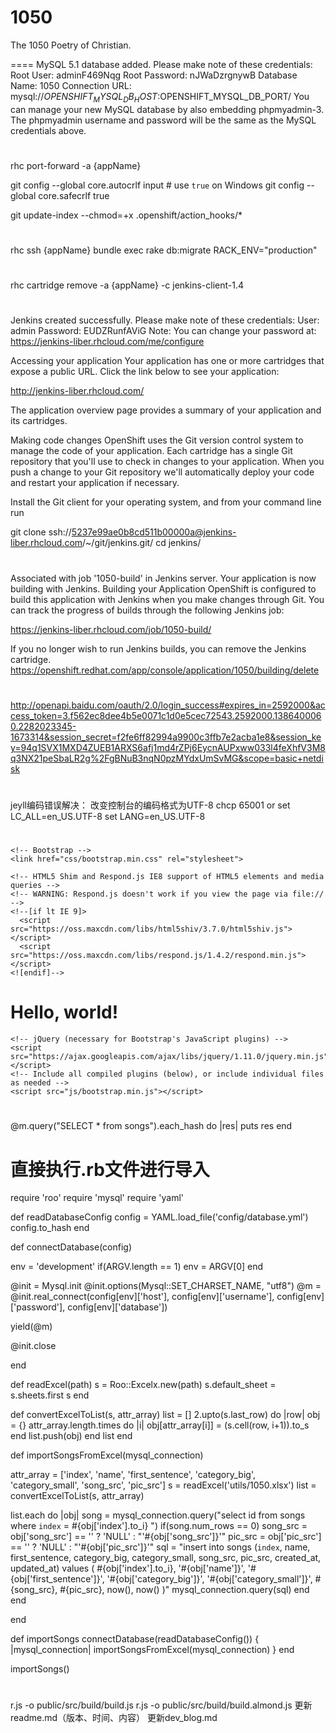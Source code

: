 ﻿1050
====

The 1050 Poetry of Christian.

====
MySQL 5.1 database added.  Please make note of these credentials:
       Root User: adminF469Nqg
   Root Password: nJWaDzrgnywB
   Database Name: 1050
Connection URL: mysql://$OPENSHIFT_MYSQL_DB_HOST:$OPENSHIFT_MYSQL_DB_PORT/
You can manage your new MySQL database by also embedding phpmyadmin-3.
The phpmyadmin username and password will be the same as the MySQL credentials above.

#

rhc port-forward -a {appName}

git config --global core.autocrlf input # use `true` on Windows
git config --global core.safecrlf true

git update-index --chmod=+x .openshift/action_hooks/*

#

rhc ssh {appName} 
bundle exec rake db:migrate RACK_ENV="production"

#

rhc cartridge remove -a {appName} -c jenkins-client-1.4

#

Jenkins created successfully.  Please make note of these credentials:
   User: admin
   Password: EUDZRunfAViG
Note:  You can change your password at: https://jenkins-liber.rhcloud.com/me/configure

Accessing your application
Your application has one or more cartridges that expose a public URL. Click the link below to see your application:

http://jenkins-liber.rhcloud.com/

The application overview page provides a summary of your application and its cartridges.

Making code changes
OpenShift uses the Git version control system to manage the code of your application. Each cartridge has a single Git repository that you'll use to check in changes to your application. When you push a change to your Git repository we'll automatically deploy your code and restart your application if necessary.

Install the Git client for your operating system, and from your command line run

git clone ssh://5237e99ae0b8cd511b00000a@jenkins-liber.rhcloud.com/~/git/jenkins.git/
cd jenkins/

#

Associated with job '1050-build' in Jenkins server.
Your application is now building with Jenkins.
Building your Application
OpenShift is configured to build this application with Jenkins when you make changes through Git. You can track the progress of builds through the following Jenkins job:

https://jenkins-liber.rhcloud.com/job/1050-build/

If you no longer wish to run Jenkins builds, you can remove the Jenkins cartridge.
https://openshift.redhat.com/app/console/application/1050/building/delete

#

http://openapi.baidu.com/oauth/2.0/login_success#expires_in=2592000&access_token=3.f562ec8dee4b5e0071c1d0e5cec72543.2592000.1386400060.2282023345-1673314&session_secret=f2fe6ff82994a9900c3ffb7e2acba1e8&session_key=94q1SVX1MXD4ZUEB1ARXS6afj1md4rZPj6EycnAUPxww033l4feXhfV3M8q3NX21peSbaLR2g%2FgBNuB3nqN0pzMYdxUmSvMG&scope=basic+netdisk

#

jeyll编码错误解决： 改变控制台的编码格式为UTF-8 chcp 65001 or set LC_ALL=en_US.UTF-8 set LANG=en_US.UTF-8

#

<!DOCTYPE html>
<html lang="en">
  <head>
    <meta charset="utf-8">
    <meta http-equiv="X-UA-Compatible" content="IE=edge">
    <meta name="viewport" content="width=device-width, initial-scale=1">
    <title>Bootstrap 101 Template</title>

    <!-- Bootstrap -->
    <link href="css/bootstrap.min.css" rel="stylesheet">

    <!-- HTML5 Shim and Respond.js IE8 support of HTML5 elements and media queries -->
    <!-- WARNING: Respond.js doesn't work if you view the page via file:// -->
    <!--[if lt IE 9]>
      <script src="https://oss.maxcdn.com/libs/html5shiv/3.7.0/html5shiv.js"></script>
      <script src="https://oss.maxcdn.com/libs/respond.js/1.4.2/respond.min.js"></script>
    <![endif]-->
  </head>
  <body>
    <h1>Hello, world!</h1>

    <!-- jQuery (necessary for Bootstrap's JavaScript plugins) -->
    <script src="https://ajax.googleapis.com/ajax/libs/jquery/1.11.0/jquery.min.js"></script>
    <!-- Include all compiled plugins (below), or include individual files as needed -->
    <script src="js/bootstrap.min.js"></script>
  </body>
</html>

<!DOCTYPE html>
<html lang="en">
  <head>
    <meta charset="utf-8">
    <meta http-equiv="X-UA-Compatible" content="IE=edge">
    <meta name="viewport" content="width=device-width, initial-scale=1">
    <title></title>
  </head>
  
  <body>
  
  </body>
</html>

#

  @m.query("SELECT * from songs").each_hash do |res|
    puts res
  end


# 直接执行.rb文件进行导入  

require 'roo'
require 'mysql'
require 'yaml'

def readDatabaseConfig
  config = YAML.load_file('config/database.yml')
  config.to_hash
end

def connectDatabase(config)

  env = 'development'
  if(ARGV.length == 1)
    env = ARGV[0]
  end
  
  @init = Mysql.init
  @init.options(Mysql::SET_CHARSET_NAME, "utf8")
  @m = @init.real_connect(config[env]['host'], config[env]['username'], config[env]['password'], config[env]['database'])
  
  yield(@m)
  
  @init.close
  
end

def readExcel(path)
  s = Roo::Excelx.new(path)
  s.default_sheet = s.sheets.first
  s
end

def convertExcelToList(s, attr_array)
  list = []
  2.upto(s.last_row) do |row|
    obj = {}
    attr_array.length.times do |i|
      obj[attr_array[i]] = (s.cell(row, i+1)).to_s
    end
    list.push(obj)
  end
  list
end

def importSongsFromExcel(mysql_connection)

  attr_array = ['index', 'name', 'first_sentence', 'category_big', 'category_small', 'song_src', 'pic_src']
  s = readExcel('utils/1050.xlsx')
  list = convertExcelToList(s, attr_array)
  
  list.each do |obj|
    song = mysql_connection.query("select id from songs where `index` = #{obj['index'].to_i} ")
    if(song.num_rows == 0)
      song_src = obj['song_src'] == '' ? 'NULL' : "'#{obj['song_src']}'"
      pic_src = obj['pic_src'] == '' ? 'NULL' : "'#{obj['pic_src']}'"
      sql = "insert into songs (`index`, name, first_sentence, category_big, category_small, song_src, pic_src, created_at, updated_at) values ( #{obj['index'].to_i}, '#{obj['name']}', '#{obj['first_sentence']}', '#{obj['category_big']}', '#{obj['category_small']}', #{song_src}, #{pic_src}, now(), now() )"
      mysql_connection.query(sql)
    end
  end
  
end

def importSongs
  connectDatabase(readDatabaseConfig()) { |mysql_connection| importSongsFromExcel(mysql_connection) }
end

importSongs()

#

<script>

  (function(i,s,o,g,r,a,m){i['GoogleAnalyticsObject']=r;i[r]=i[r]||function(){
  (i[r].q=i[r].q||[]).push(arguments)},i[r].l=1*new Date();a=s.createElement(o),
  m=s.getElementsByTagName(o)[0];a.async=1;a.src=g;m.parentNode.insertBefore(a,m)
  })(window,document,'script','//www.google-analytics.com/analytics.js','ga');

  ga('create', 'UA-49132975-1', '14201420.com');
  ga('send', 'pageview');

</script>

<script>(function(i,s,o,g,r,a,m){i['GoogleAnalyticsObject']=r;i[r]=i[r]||function(){(i[r].q=i[r].q||[]).push(arguments)},i[r].l=1*new Date();a=s.createElement(o),m=s.getElementsByTagName(o)[0];a.async=1;a.src=g;m.parentNode.insertBefore(a,m)})(window,document,'script','//www.google-analytics.com/analytics.js','ga');ga('create','UA-49132975-1','14201420.com');ga('send','pageview');</script>


#

r.js -o public/src/build/build.js
r.js -o public/src/build/build.almond.js
更新readme.md（版本、时间、内容）
更新dev_blog.md



#

#

#

#

#

#

#

#